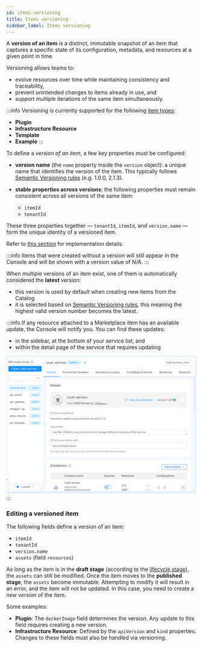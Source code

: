 ```yaml
---
id: items-versioning
title: Items versioning
sidebar_label: Items versioning
---
```


A **version of an item** is a distinct, immutable snapshot of an item that captures a specific state of its configuration, metadata, and resources at a given point in time.

Versioning allows teams to:
- evolve resources over time while maintaining consistency and traceability,
- prevent unintended changes to items already in use, and
- support multiple iterations of the same item simultaneously.

:::info
Versioning is currently supported for the following [item types](./10_items-types.md):
- **Plugin**
- **Infrastructure Resource**
- **Template**
- **Example**
:::

To define a *version of an item*, a few key properties must be configured:

- **version name** (the `name` property inside the `version` object): a unique name that identifies the version of the item. This typically follows [Semantic Versioning rules](https://semver.org/) (e.g. 1.0.0, 2.1.3).

- **stable properties across versions**: the following properties must remain consistent across all versions of the same item:
    - `itemId`
    - `tenantId`

These three properties together — `tenantId`, `itemId`, and `version.name` — form the unique identity of a versioned item.

Refer to [this section][items-management] for implementation details.

:::info
Items that were created without a version will still appear in the Console and will be shown with a version value of *N/A*.
:::

When multiple versions of an item exist, one of them is automatically considered the **latest** version:
- this version is used by default when creating new items from the Catalog
- it is selected based on [Semantic Versioning rules](https://semver.org/), this meaning the highest valid version number becomes the latest.

:::info
If any resource attached to a Marketplace item has an available update, the Console will notify you.
You can find these updates:
- in the sidebar, at the bottom of your service list, and
- within the detail page of the service that requires updating

 ![Design page with notifications of new Marketplace versions](./img/versions_notifications.png)
:::

### Editing a versioned item

The following fields define a version of an item:
- `itemId`
- `tenantId`
- `version.name`
- `assets` (field `resources`)

As long as the item is in the **draft stage** (according to the [lifecycle stage][items-lifecycle]), the `assets` can still be modified. Once the item moves to the **published stage**, the `assets` become immutable. Attempting to modify it will result in an error, and the item will not be updated. In this case, you need to create a *new version* of the item.

Some examples:

- **Plugin**: The `dockerImage` field determines the version. Any update to this field requires creating a new version.
- **Infrastructure Resource**: Defined by the `apiVersion` and `kind` properties. Changes to these fields must also be handled via versioning.

[items-management]: ../items-management/overview.md
[items-lifecycle]: ../basic-concepts/30_items-lifecycle.md